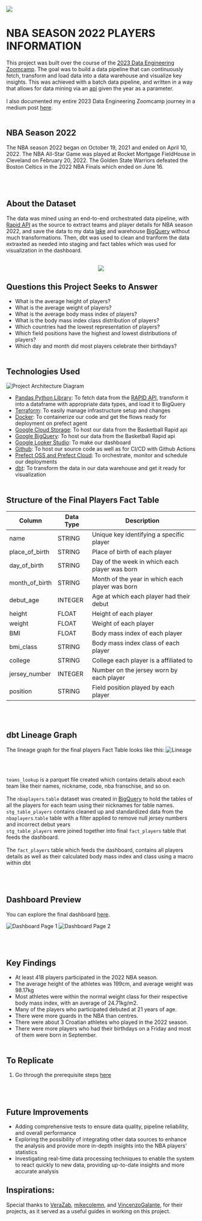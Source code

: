 ![](utils/ballers.png)

# NBA SEASON 2022 PLAYERS INFORMATION

This project was built over the course of the [2023 Data Engineering Zoomcamp](https://github.com/DataTalksClub/data-engineering-zoomcamp). The goal was to build a data pipeline that can continuously fetch, transform and load data into a data warehouse and visualize key insights. This was achieved with a batch data pipeline, and written in a way that allows for data mining via an [api](<(https://api-sports.io/documentation/nba/v2)>) given the year as a parameter. </br></br>
I also documented my entire 2023 Data Engineering Zoomcamp journey in a medium post [here](https://medium.com/@ologanj/my-journey-through-the-2023-data-engineering-zoomcamp-a35c77f54a66).
</br>
</br>

## NBA Season 2022
The NBA season 2022 began on October 19, 2021 and ended on April 10, 2022. The NBA All-Star Game was played at Rocket Mortgage FieldHouse in Cleveland on February 20, 2022. The Golden State Warriors defeated the Boston Celtics in the 2022 NBA Finals which ended on June 16.


</br>
</br>

## About the Dataset

The data was mined using an end-to-end orchestrated data pipeline, with [Rapid API](https://rapidapi.com/api-sports/api/api-nba/) as the source to extract teams and player details for NBA season 2022, and save the data to my data [lake](https://console.cloud.google.com/storage/) and warehouse [BigQuery](https://console.cloud.google.com/bigquery/) without much transformations. Then, dbt was used to clean and tranform the data extraxted as needed into staging and fact tables which was used for visualization in the dashboard.
</br>
</br>

<p align="center">
<img src="utils/image_nba_teams.png">
</p>

## Questions this Project Seeks to Answer

- What is the average height of players?
- What is the average weight of players?
- What is the average body mass index of players?
- What is the body mass index class distribution of players?
- Which countries had the lowest representation of players?
- Which field positions have the highest and lowest distributions of players?
- Which day and month did most players celebrate their birthdays?
  </br>
  </br>

## Technologies Used

![Project Architecture Diagram](utils/de-zoomcamp-project.png)

- [Pandas Python Library](https://pandas.pydata.org/): To fetch data from the [RAPID API](https://api-sports.io/documentation/nba/v2), transform it into a dataframe with appropriate data types, and load it to BigQuery
- [Terraform](https://www.terraform.io/): To easily manage infrastructure setup and changes
- [Docker](https://www.docker.com/): To containerize our code and get the flows ready for deployment on prefect agent
- [Google Cloud Storage](https://cloud.google.com/storage): To host our data from the Basketball Rapid api
- [Google BigQuery](https://cloud.google.com/bigquery): To host our data from the Basketball Rapid api
- [Google Looker Studio](https://lookerstudio.google.com/): To make our dashboard
- [Github](https://github.com/): To host our source code as well as for CI/CD with Github Actions
- [Prefect OSS and Prefect Cloud](https://www.prefect.io/): To orchestrate, monitor and schedule our deployments
- [dbt](https://www.getdbt.com/): To transform the data in our data warehouse and get it ready for visualization
  </br>
  </br>

## Structure of the Final Players Fact Table

| Column         | Data Type | Description                                  |
| -------------- | --------- | -------------------------------------------- |
| name | STRING | Unique key identifying a specific player |
| place_of_birth | STRING | Place of birth of each player |
| day_of_birth | STRING | Day of the week in which each player was born |
| month_of_birth | STRING | Month of the year in which each player was born |
| debut_age | INTEGER | Age at which each player had their debut |
| height | FLOAT | Height of each player |
| weight | FLOAT   | Weight of each player |
| BMI | FLOAT | Body mass index of each player |
| bmi_class | STRING | Body mass index class of each player |
| college | STRING | College each player is a affiliated to |
| jersey_number | INTEGER | Number on the jersey worn by each player |
| position | STRING | Field position played by each player |

</br>
</br>

## dbt Lineage Graph

The lineage graph for the final players Fact Table looks like this:
![Lineage](utils/dbt_lineage.png)

</br>
</br>

`teams_lookup` is a parquet file created which contains details about each team like their names, nickname, code, nba franschise, and so on.
</br>
</br>
The `nbaplayers`.`table` dataset was created in [BigQuery](https://cloud.google.com/bigquery) to hold the tables of all the players for each team using their nicknames for table names. `stg_table_players` contains cleaned up and standardized data from the `nbaplayers`.`table` table with a filter applied to remove null jersey numbers and incorrect debut years
</br>
`stg_table_players` were joined together into final `fact_players` table that feeds the dashboard.
</br>
</br>
The `fact_players` table which feeds the dashboard, contains all players details as well as their calculated body mass index and class using a macro within dbt

</br>
</br>

## Dashboard Preview

You can explore the final dashboard [here](https://lookerstudio.google.com/reporting/65ee32b0-4626-4a39-8065-5d8c27380a1a).

![Dashboard Page 1](utils/dashboard1.png)
![Dashboard Page 2](utils/dashboard2.png)

</br>
</br>

## Key Findings

- At least 418 players participated in the 2022 NBA season.
- The average height of the athletes was 199cm, and average weight was 98.17kg
- Most athletes were within the normal weight class for their respective body mass index, with an average of 24.71kg/m2.
- Many of the players who participated debuted at 21 years of age.
- There were more guards in the NBA than centres.
- There were about 3 Croatian athletes who played in the 2022 season.
- There were more players who had their birthdays on a Friday and most of them were born in September.
  </br>
  </br>

## To Replicate

1. Go through the prerequisite steps [here](./replicate.md)

</br>
</br>

## Future Improvements

- Adding comprehensive tests to ensure data quality, pipeline reliability, and overall performance
- Exploring the possibility of integrating other data sources to enhance the analysis and provide more in-depth insights into the NBA players' statistics
- Investigating real-time data processing techniques to enable the system to react quickly to new data, providing up-to-date insights and more accurate analysis

## Inspirations:
Special thanks to [VeraZab](https://github.com/VeraZab/nyc-stats/tree/main/), [mikecolemn](https://github.com/mikecolemn/mpls-311-data/tree/main/), and [VincenzoGalante](https://github.com/VincenzoGalante/magic-the-gathering/tree/main/), for their projects, as it served as a useful guides in working on this project.
